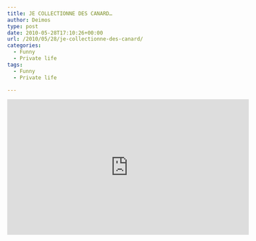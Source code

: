 ```yaml
---
title: JE COLLECTIONNE DES CANARD…
author: Deimos
type: post
date: 2010-05-28T17:10:26+00:00
url: /2010/05/28/je-collectionne-des-canard/
categories:
  - Funny
  - Private life
tags:
  - Funny
  - Private life

---
```


<iframe width="560" height="315" src="https://www.youtube.com/embed/-w0qTvjydik?list=RD-w0qTvjydik" frameborder="0" allowfullscreen></iframe>
